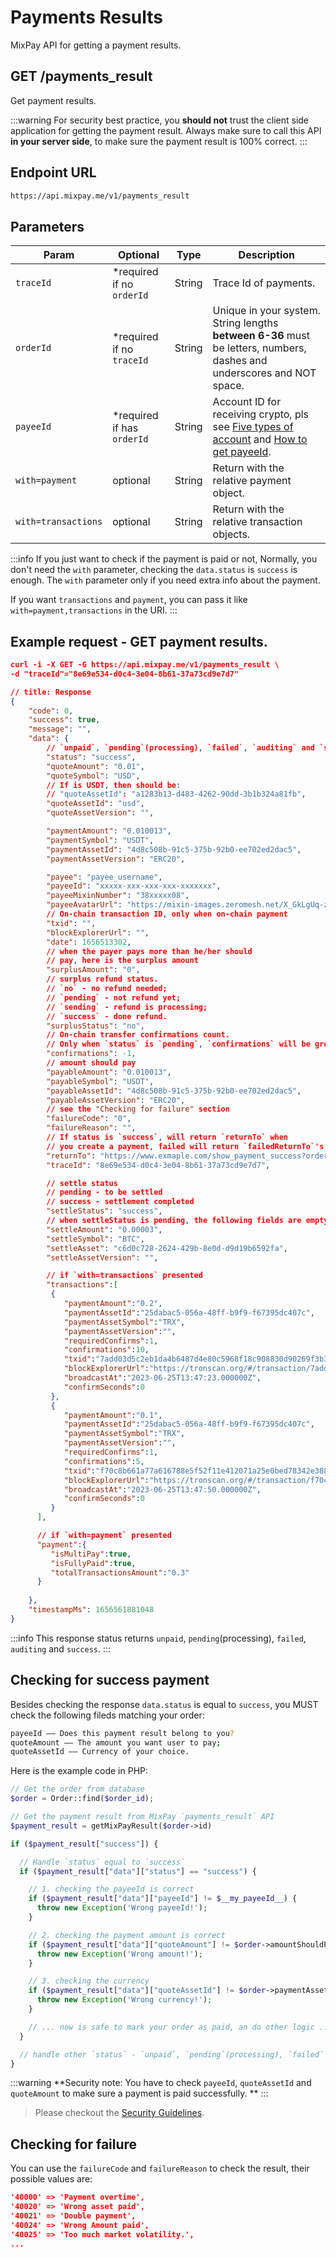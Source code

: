# Payments Results

MixPay API for getting a payment results.

## GET /payments_result

Get payment results.

:::warning
For security best practice, you **should not** trust the client side application for getting the payment result. Always make sure to call this API **in your server side**, to make sure the payment result is 100% correct.
:::


## Endpoint URL

```bash
https://api.mixpay.me/v1/payments_result
```

## Parameters

|  Param | Optional | Type | Description |
| --- | --- | --- | --- |
| `traceId` | <span class="required">*required</span> if no `orderId` | String | Trace Id of payments. |
| `orderId` | <span class="required">*required</span> if no `traceId` | String | Unique in your system. String lengths **between 6-36** must be letters, numbers, dashes and underscores and NOT space. |
| `payeeId` | <span class="required">*required</span> if has `orderId` | String | Account ID for receiving crypto, pls see [Five types of account](/guides/getting-started#account) and [How to get payeeId](/guides/getting-started#payee-id). |
| `with=payment` | optional | String | Return with the relative payment object. |
| `with=transactions` | optional | String | Return with the relative transaction objects.  |

:::info
If you just want to check if the payment is paid or not, Normally, you don't need the `with` parameter, checking the `data.status` is `success` is enough. The `with` parameter only if you need extra info about the payment. 

If you want `transactions` and `payment`, you can pass it like `with=payment,transactions` in the URI.
:::

## Example request - GET payment results.

```json
curl -i -X GET -G https://api.mixpay.me/v1/payments_result \
-d "traceId"="8e69e534-d0c4-3e04-8b61-37a73cd9e7d7"
```

```json
// title: Response
{
    "code": 0,
    "success": true,
    "message": "",
    "data": {
        // `unpaid`, `pending`(processing), `failed`, `auditing` and `success`
        "status": "success",
        "quoteAmount": "0.01",
        "quoteSymbol": "USD",
        // If is USDT, then should be:
        // "quoteAssetId": "a1283b13-d483-4262-90dd-3b1b324a81fb",
        "quoteAssetId": "usd",
        "quoteAssetVersion": "",

        "paymentAmount": "0.010013",
        "paymentSymbol": "USDT",
        "paymentAssetId": "4d8c508b-91c5-375b-92b0-ee702ed2dac5",
        "paymentAssetVersion": "ERC20",

        "payee": "payee_username",
        "payeeId": "xxxxx-xxx-xxx-xxx-xxxxxxx",
        "payeeMixinNumber": "38xxxxx08",
        "payeeAvatarUrl": "https://mixin-images.zeromesh.net/X_GkLgUq-z7ktU_u5maX99sJKWxxxxxx170k1XcSryAsinVwtPgCRwKRu3nkjHWSEOaKco1G4yDX2E=s256",
        // On-chain transaction ID, only when on-chain payment
        "txid": "",
        "blockExplorerUrl": "",
        "date": 1656513302,
        // when the payer pays more than he/her should 
        // pay, here is the surplus amount
        "surplusAmount": "0",
        // surplus refund status.
        // `no` - no refund needed;
        // `pending` - not refund yet;
        // `sending` - refund is processing;
        // `success` - done refund.
        "surplusStatus": "no",
        // On-chain transfer confirmations count. 
        // Only when `status` is `pending`, `confirmations` will be greater than -1.
        "confirmations": -1,
        // amount should pay
        "payableAmount": "0.010013",
        "payableSymbol": "USDT",
        "payableAssetId": "4d8c508b-91c5-375b-92b0-ee702ed2dac5",
        "payableAssetVersion": "ERC20",
        // see the "Checking for failure" section
        "failureCode": "0",
        "failureReason": "",
        // If status is `success`, will return `returnTo` when 
        // you create a payment, failed will return `failedReturnTo`'s value.
        "returnTo": "https://www.exmaple.com/show_payment_success?order_id=xxxxx",
        "traceId": "8e69e534-d0c4-3e04-8b61-37a73cd9e7d7",

        // settle status
        // pending - to be settled
        // success - settlement completed
        "settleStatus": "success",
        // when settleStatus is pending, the following fields are empty characters.
        "settleAmount": "0.00003",
        "settleSymbol": "BTC",
        "settleAsset": "c6d0c728-2624-429b-8e0d-d9d19b6592fa",
        "settleAssetVersion": "",

        // if `with=transactions` presented
        "transactions":[
         {
            "paymentAmount":"0.2",
            "paymentAssetId":"25dabac5-056a-48ff-b9f9-f67395dc407c",
            "paymentAssetSymbol":"TRX",
            "paymentAssetVersion":"",
            "requiredConfirms":1,
            "confirmations":10,
            "txid":"7add03d5c2eb1da4b6487d4e80c5968f18c908830d90269f3b35eef72f5ade17",
            "blockExplorerUrl":"https://tronscan.org/#/transaction/7add03d5c2eb1da4b6487d4e80c5968f18c908830d90269f3b35eef72f5ade17",
            "broadcastAt":"2023-06-25T13:47:23.000000Z",
            "confirmSeconds":0
         },
         {
            "paymentAmount":"0.1",
            "paymentAssetId":"25dabac5-056a-48ff-b9f9-f67395dc407c",
            "paymentAssetSymbol":"TRX",
            "paymentAssetVersion":"",
            "requiredConfirms":1,
            "confirmations":5,
            "txid":"f70c8b661a77a616788e5f52f11e412071a25e0bed78342e38825851f5c34f47",
            "blockExplorerUrl":"https://tronscan.org/#/transaction/f70c8b661a77a616788e5f52f11e412071a25e0bed78342e38825851f5c34f47",
            "broadcastAt":"2023-06-25T13:47:50.000000Z",
            "confirmSeconds":0
         }
      ],

      // if `with=payment` presented
      "payment":{
         "isMultiPay":true,
         "isFullyPaid":true,
         "totalTransactionsAmount":"0.3"
      }
        
    },
    "timestampMs": 1656561881048
}
```

:::info
This response status returns `unpaid`, `pending`(processing), `failed`, `auditing` and `success`.
:::

## Checking for success payment

Besides checking the response `data.status` is equal to `success`, you MUST check the following fileds matching your order:

```bash
payeeId —— Does this payment result belong to you?
quoteAmount —— The amount you want user to pay;
quoteAssetId —— Currency of your choice.
```

Here is the example code in PHP:

```php
// Get the order from database
$order = Order::find($order_id);

// Get the payment result from MixPay `payments_result` API
$payment_result = getMixPayResult($order->id)

if ($payment_result["success"]) {

  // Handle `status` equal to `success`
  if ($payment_result["data"]["status"] == "success") {

    // 1. checking the payeeId is correct
    if ($payment_result["data"]["payeeId"] != $__my_payeeId__) {
      throw new Exception('Wrong payeeId!');
    }

    // 2. checking the payment amount is correct
    if ($payment_result["data"]["quoteAmount"] != $order->amountShouldPay) {
      throw new Exception('Wrong amount!');
    }

    // 3. checking the currency
    if ($payment_result["data"]["quoteAssetId"] != $order->paymentAssetId) {
      throw new Exception('Wrong currency!');
    }

    // ... now is safe to mark your order as paid, an do other logic ...
  }

  // handle other `status` - `unpaid`, `pending`(processing), `failed`
}
```

:::warning
**Security note: You have to check `payeeId`, `quoteAssetId` and `quoteAmount` to make sure a payment is paid successfully. **
:::


> Please checkout the [Security Guidelines](/guides/security-guidelines).

## Checking for failure

You can use the `failureCode` and `failureReason` to check the result, their possible values are:

```json
'40000' => 'Payment overtime',
'40020' => 'Wrong asset paid',
'40021' => 'Double payment',
'40024' => 'Wrong Amount paid',
'40025' => 'Too much market volatility.',
...
```
